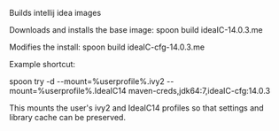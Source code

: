Builds intellij idea images

Downloads and installs the base image:
spoon build ideaIC-14.0.3.me

Modifies the install:
spoon build ideaIC-cfg-14.0.3.me

Example shortcut:

spoon try -d --mount=%userprofile%\.ivy2 --mount=%userprofile%\.IdeaIC14 maven-creds,jdk64:7,ideaIC-cfg:14.0.3

This mounts the user's ivy2 and IdeaIC14 profiles so that settings and library cache can be preserved.

